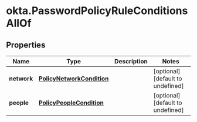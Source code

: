 # okta.PasswordPolicyRuleConditionsAllOf

## Properties

Name | Type | Description | Notes
------------ | ------------- | ------------- | -------------
**network** | [**PolicyNetworkCondition**](PolicyNetworkCondition.md) |  | [optional] [default to undefined]
**people** | [**PolicyPeopleCondition**](PolicyPeopleCondition.md) |  | [optional] [default to undefined]

